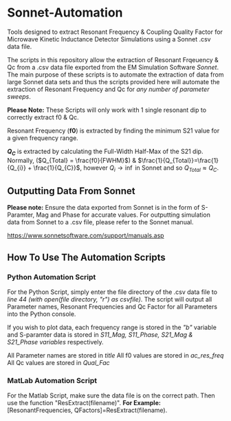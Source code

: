 # Sonnet-Automation
Tools designed to extract Resonant Frequency &amp; Coupling Quality Factor for Microwave Kinetic Inductance Detector Simulations using a Sonnet .csv data file. 

The scripts in this repository allow the extraction of Resonant Frqeuency &amp; Qc from a .csv data file exported from the EM Simulation Software _Sonnet_.
The main purpose of these scripts is to automate the extraction of data from large Sonnet data sets and thus the scripts provided here will automate the extraction of Resonant Frequency and Qc for _any number of parameter sweeps_.

**Please Note:** These Scripts will only work with 1 single resonant dip to correctly extract f0 &amp; Qc.

Resonant Frequency (**f0**) is extracted by finding the minimum S21 value for a given frequency range.

**$Q_{C}$** is extracted by calculating the Full-Width Half-Max of the S21 dip. Normally, ($Q_{Total} = \frac{f0}{FWHM}$) & $\frac{1}{Q_{Total}}=\frac{1}{Q_{i}} + \frac{1}{Q_{C}}$, however $Q_{i} \rightarrow \inf$ in Sonnet and so $Q_{Total} \approx Q_{C}$.

## Outputting Data From Sonnet
**Please note:** Ensure the data exported from Sonnet is in the form of S-Paramter, Mag and Phase for accurate values.
For outputting simulation data from Sonnet to a .csv file, please refer to the Sonnet manual.

https://www.sonnetsoftware.com/support/manuals.asp

## How To Use The Automation Scripts

### Python Automation Script

For the Python Script, simply enter the file directory of the .csv data file to _line 44_ _(with open(file directory, "r") as csvfile)_. The script will output all Parameter names, Resonant Frequencies and Qc Factor for all Parameters into the Python console.

If you wish to plot data, each frequency range is stored in the _"b"_ variable and S-paramter data is stored in _S11_Mag, S11_Phase, S21_Mag &amp; S21_Phase variables_ respectively.

All Parameter names are stored in _title_
All f0 values are stored in _ac_res_freq_
All Qc values are stored in _Qual_Fac_


### MatLab Automation Script

For the Matlab Script, make sure the data file is on the correct path. Then use the function "ResExtract(filename)".
**For Example:** [ResonantFrequencies, QFactors]=ResExtract(filename).
